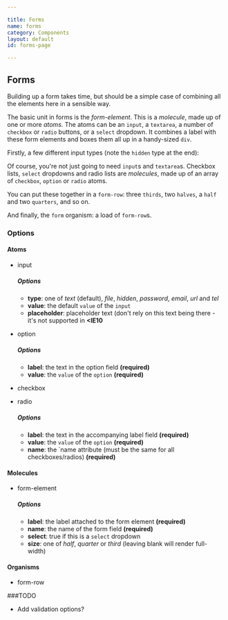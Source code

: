 ```yaml
---

title: Forms
name: forms
category: Components
layout: default
id: forms-page

---
```


## Forms

Building up a form takes time, but should be a simple case of combining all the elements here in a sensible way.

The basic unit in forms is the _form-element_. This is a _molecule_, made up of one or more _atoms_. The atoms can be an `input`, a `textarea`, a number of `checkbox` or `radio` buttons, or a `select` dropdown. It combines a label with these form elements and boxes them all up in a handy-sized `div`.

Firstly, a few different input types (note the `hidden` type at the end):

<script>
component("form-element", { "label": "Name", "name": "n", "atoms":[
	{ "input": { "placeholder":"Enter your name" } }
]});
component("form-element", { "label": "Email", "name": "e", "atoms":[
	{ "input": { "type": "email" } }
]});
component("form-element", { "label": "Image", "name": "i", "atoms":[
	{ "input": { "type": "file" } }
]});
component("form-element", { "label": "Password", "name": "p", "atoms":[
	{ "input": { "type": "password" } }
]});
component("form-element", { "label": "Website", "name": "w", "atoms":[
	{ "input": { "type": "url", "value":"http://" } }
]});
component("form-element", { "label": "Phone", "name": "p", "atoms":[
	{ "input": { "type": "phone" } }
]});
component("form-element", { "label": "Your Comment", "name": "c", "atoms":[
	{ "textarea": { "placeholder": "Please add a well-written, grammatically correct comment" } }
]});
component("form-element", { "label": false, "name": "h", "atoms":[
	{ "input": { "type": "hidden", "value": "this is a secret value" } }
]});
</script>

Of course, you're not just going to need `input`s and `textarea`s. Checkbox lists, `select` dropdowns and radio lists are _molecules_, made up of an array of `checkbox`, `option` or `radio` atoms.

<script>
component("form-element", { "label": "What is your favourite colour?", "select": true, "name": "b", "atoms":[
	{ "option": { "label": "Red", "value": "red" } },
	{ "option": { "label": "Blue", "value": "blue" } },
	{ "option": { "label": "Green", "value": "green" } },
	{ "option": { "label": "Yellow", "value": "yellow" } }
]});
component("form-element", { "label": "What instruments do you play?", "name": "i", "atoms":[
	{ "checkbox": { "label": "Ukulele", "value": "ukulele" } },
	{ "checkbox": { "label": "Mandolin", "value": "mandolin" } },
	{ "checkbox": { "label": "Banjo", "value": "banjo", "checked": true } },
	{ "checkbox": { "label": "Guitar", "value": "guitar" } }
]});
component("form-element", { "label": "Do you know the way to San Jose?", "name": "o", "atoms":[
	{ "radio": { "label": "Yes", "value": "yes" } },
	{ "radio": { "label": "No", "value": "no" } },
	{ "radio": { "label": "Not sure", "value": "unsure" } }
]});
</script>

You can put these together in a `form-row`: three `thirds`, two `halves`, a `half` and two `quarters`, and so on.

<script>
component("form-row", { atoms: [
	{ "form-element": { "label": "Bippity", "name": "a", "size": "half" } },
	{ "form-element": { "label": "Boppity", "name": "b", "size": "quarter" } },
	{ "form-element": { "label": "Boo", "name": "c", "size": "quarter" } },
]});
</script>

And finally, the `form` organism: a load of `form-row`s.

<script>
component("form", { atoms: [

	{ "form-row": { atoms: [
		{ "form-element": { "label": "Bippity", "name": "a", "size": "half" } },
		{ "form-element": { "label": "Boppity", "name": "b", "size": "quarter" } },
		{ "form-element": { "label": "Boo", "name": "c", "size": "quarter" } },
	]}},
	{ "form-row": { atoms: [
		{ "form-element": { "label": "Hickory", "name": "d", "size": "third" } },
		{ "form-element": { "label": "Dickory", "name": "e", "size": "third" } },
		{ "form-element": { "label": "Dock", "name": "f", "size": "third" } },
	]}},
	{ "form-row": { atoms: [
		{ "button": { "text": "Submit" } }
	]}}

]});
</script>

### Options

#### Atoms

* input

  ##### Options

  * **type**: one of _text_ (default), _file_, _hidden_, _password_, _email_, _url_ and _tel_
  * **value**: the default `value` of the `input`
  * **placeholder**: placeholder text (don't rely on this text being there - it's not supported in **<IE10**

* option

  ##### Options

  * **label**: the text in the option field **(required)**
  * **value**: the `value` of the `option` **(required)**

* checkbox
* radio

  ##### Options

  * **label**: the text in the accompanying label field **(required)**
  * **value**: the `value` of the `option` **(required)**
  * **name**: the `name attribute (must be the same for all checkboxes/radios)  **(required)**

#### Molecules

* form-element

  ##### Options

  * **label**: the label attached to the form element **(required)**
  * **name**: the name of the form field **(required)**
  * **select**: true if this is a `select` dropdown
  * **size**: one of _half_, _quarter_ or _third_ (leaving blank will render full-width)

#### Organisms

* form-row

###TODO

* Add validation options?
